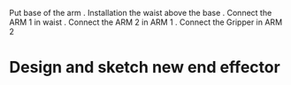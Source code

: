  Put base of the arm
. Installation the waist above the base
. Connect the ARM 1 in waist
. Connect the ARM 2 in ARM 1
. Connect the Gripper in ARM 2
# Design and sketch new end effector
